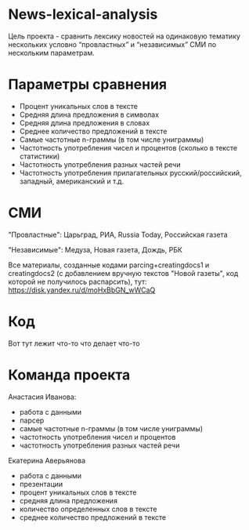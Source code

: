 # News-lexical-analysis
Цель проекта - сравнить лексику новостей на одинаковую тематику нескольких условно “провластных” и “независимых” СМИ по нескольким параметрам.

# Параметры сравнения
- Процент уникальных слов в тексте
- Средняя длина предложения в символах 
- Средняя длина предложения в словах
- Среднее количество предложений в тексте
- Самые частотные n-граммы (в том числе униграммы)
- Частотность употребления чисел и процентов (сколько в тексте статистики)
- Частотность употребления разных частей речи
- Частотность употребления прилагательных русский/российский, западный, американский и т.д.

# СМИ
"Провластные": Царьград, РИА, Russia Today, Российская газета

"Независимые": Медуза, Новая газета, Дождь, РБК

Все материалы, созданные кодами parcing+creatingdocs1 и creatingdocs2 (с добавлением вручную текстов "Новой газеты", код которой не получилось распарсить), тут: https://disk.yandex.ru/d/moHxBbGN_wWCaQ

# Код
Вот тут лежит что-то что делает что-то

# Команда проекта
Анастасия Иванова: 
- работа с данными
- парсер
- самые частотные n-граммы (в том числе униграммы)
- частотность употребления чисел и процентов
- частотность употребления разных частей речи

Екатерина Аверьянова 
- работа с данными 
- презентации 
- процент уникальных слов в тексте 
- средняя длина предложения 
- количество определенных слов в тексте 
- среднее количество предложений в тексте

